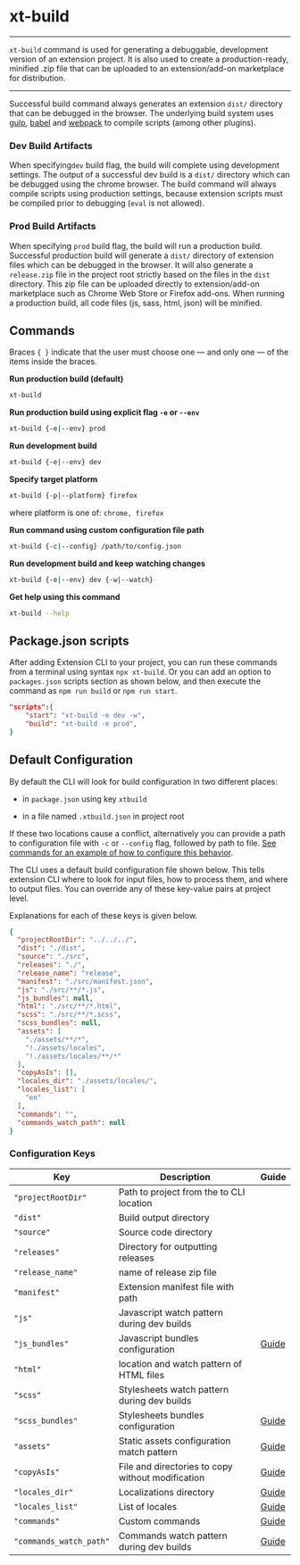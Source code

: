 # xt-build

* * *

<p class='page-intro'><code>xt-build</code> command is used for generating a debuggable, development version of an extension project. It is also used to create a production-ready, minified .zip file that can be uploaded to an extension/add-on marketplace for distribution.</p>

* * *

Successful build command always generates an extension `dist/` directory that can be debugged in the browser.  The underlying build system
uses [gulp](https://github.com/gulpjs/gulp), [babel](https://github.com/babel/gulp-babel) and [webpack](https://github.com/webpack/webpack) to compile scripts (among other plugins).

### Dev Build Artifacts

When specifying`dev` build flag, the build will complete using development settings. The output of a successful dev build is  a `dist/` directory which can be debugged using the chrome browser. The build command will always compile scripts using production settings, because extension scripts must be compiled prior to debugging (`eval` is not allowed).

### Prod Build Artifacts

When specifying `prod` build flag, the build will run a production build. Successful production build will generate a `dist/` directory of extension files which can be debugged in the browser. It will also generate a `release.zip` file in the project root strictly based on the files in the `dist` directory. This zip file can be uploaded directly to extension/add-on marketplace such as Chrome Web Store or Firefox add-ons. When running a production build, all code files (js, sass, html, json) will be minified.

## Commands

Braces `{ }` indicate that the user must choose one — and only one — of the items inside the braces.


**Run production build (default)**

```bash
xt-build
```

**Run production build using explicit flag `-e` or `--env`**

```bash
xt-build {-e|--env} prod
```

**Run development build**

```bash
xt-build {-e|--env} dev
```

**Specify target platform**

```bash
xt-build {-p|--platform} firefox
```

where platform is one of: `chrome, firefox`


**Run command using custom configuration file path**

```bash
xt-build {-c|--config} /path/to/config.json
```

**Run development build and keep watching changes**

```bash
xt-build {-e|--env} dev {-w|--watch}
```

**Get help using this command**

```bash
xt-build --help
``` 

## Package.json scripts

After adding Extension CLI to your project, you can run these commands from a terminal using syntax `npx xt-build`. 
Or you can add an option to `packages.json` scripts section as shown below, and then execute the command as `npm run build` or `npm run start`.
 
```json
"scripts":{
    "start": "xt-build -e dev -w",
    "build": "xt-build -e prod",
}
```

## Default Configuration

By default the CLI will look for build configuration in two different
places:

- in `package.json` using key `xtbuild`

- in a file named `.xtbuild.json` in project root

If these two locations cause a conflict, alternatively you can provide a path 
to configuration file with `-c` or `--config` flag, followed by path to file. 
[See commands for an example of how to configure this behavior](#commands).

The CLI uses a default build configuration file shown below. This tells 
extension CLI where to look for input files, how to process them, and where 
to output files. You can override any of these key-value pairs at project level. 

Explanations for each of these keys is given below.

```json
{
  "projectRootDir": "../../../",
  "dist": "./dist",
  "source": "./src",
  "releases": "./",
  "release_name": "release",
  "manifest": "./src/manifest.json",
  "js": "./src/**/*.js",
  "js_bundles": null,
  "html": "./src/**/*.html",
  "scss": "./src/**/*.scss",
  "scss_bundles": null,
  "assets": [
    "./assets/**/*",
    "!./assets/locales",
    "!./assets/locales/**/*"
  ],
  "copyAsIs": [],
  "locales_dir": "./assets/locales/",
  "locales_list": [
    "en"
  ],
  "commands": "",
  "commands_watch_path": null
}
```

### Configuration Keys

Key | Description | Guide 
--- | --- | ---
`"projectRootDir"` | Path to project from the to CLI location ||
`"dist"` | Build output directory ||
`"source"` | Source code directory ||
`"releases"` | Directory for outputting releases ||
`"release_name"` | name of release zip file ||
`"manifest"` | Extension manifest file with path ||
`"js"` | Javascript watch pattern during dev builds ||
`"js_bundles"` | Javascript bundles configuration | [Guide](03-xt-build-scripts.md)
`"html"` | location and watch pattern of HTML files ||
`"scss"` | Stylesheets watch pattern during dev builds ||
`"scss_bundles"` | Stylesheets bundles configuration | [Guide](03-xt-build-styles.md)
`"assets"` | Static assets configuration match pattern | [Guide](03-xt-build-assets.md) 
`"copyAsIs"` | File and directories to copy without modification | [Guide](03-xt-build-copy.md)
`"locales_dir"` | Localizations directory | [Guide](03-xt-build-locales.md) 
`"locales_list"` | List of locales | [Guide](03-xt-build-locales.md)
`"commands"` | Custom commands | [Guide](03-xt-build-cmds.md)
`"commands_watch_path"` | Commands watch pattern during dev builds | [Guide](03-xt-build-cmds.md)
